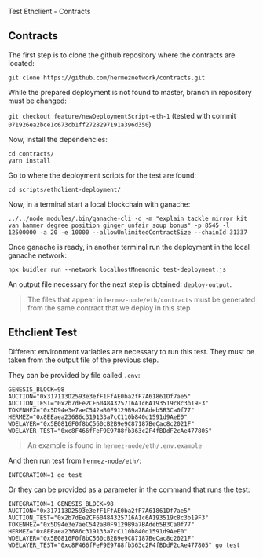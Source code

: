  Test Ethclient - Contracts

## Contracts

The first step is to clone the github repository where the contracts are located:

`git clone https://github.com/hermeznetwork/contracts.git`

While the prepared deployment is not found to master, branch in repository must be changed:

`git checkout feature/newDeploymentScript-eth-1` (tested with commit `071926ea2bce1c673cb1ff2728297191a396d350`)

Now, install the dependencies:

```
cd contracts/
yarn install
```

Go to where the deployment scripts for the test are found:

`cd scripts/ethclient-deployment/`

Now, in a terminal start a local blockchain with ganache:
```
../../node_modules/.bin/ganache-cli -d -m "explain tackle mirror kit van hammer degree position ginger unfair soup bonus" -p 8545 -l 12500000 -a 20 -e 10000 --allowUnlimitedContractSize --chainId 31337
```
Once ganache is ready, in another terminal run the deployment in the local ganache network:
```
npx buidler run --network localhostMnemonic test-deployment.js
```

An output file necessary for the next step is obtained: `deploy-output`.

> The files that appear in `hermez-node/eth/contracts` must be generated from the same contract that we deploy in this step

## Ethclient Test

Different environment variables are necessary to run this test.
They must be taken from the output file of the previous step.

They can be provided by file called `.env`:

```
GENESIS_BLOCK=98
AUCTION="0x317113D2593e3efF1FfAE0ba2fF7A61861Df7ae5"
AUCTION_TEST="0x2b7dEe2CF60484325716A1c6A193519c8c3b19F3"
TOKENHEZ="0x5D94e3e7aeC542aB0F9129B9a7BAdeb5B3Ca0f77"
HERMEZ="0x8EEaea23686c319133a7cC110b840d1591d9AeE0"
WDELAYER="0x5E0816F0f8bC560cB2B9e9C87187BeCac8c2021F"
WDELAYER_TEST="0xc8F466fFeF9E9788fb363c2F4fBDdF2cAe477805"
```

> An example is found in `hermez-node/eth/.env.example`

And then run test from `hermez-node/eth/`:

`INTEGRATION=1 go test`

Or they can be provided as a parameter in the command that runs the test:

`INTEGRATION=1 GENESIS_BLOCK=98 AUCTION="0x317113D2593e3efF1FfAE0ba2fF7A61861Df7ae5" AUCTION_TEST="0x2b7dEe2CF60484325716A1c6A193519c8c3b19F3" TOKENHEZ="0x5D94e3e7aeC542aB0F9129B9a7BAdeb5B3Ca0f77" HERMEZ="0x8EEaea23686c319133a7cC110b840d1591d9AeE0" WDELAYER="0x5E0816F0f8bC560cB2B9e9C87187BeCac8c2021F" WDELAYER_TEST="0xc8F466fFeF9E9788fb363c2F4fBDdF2cAe477805" go test`
